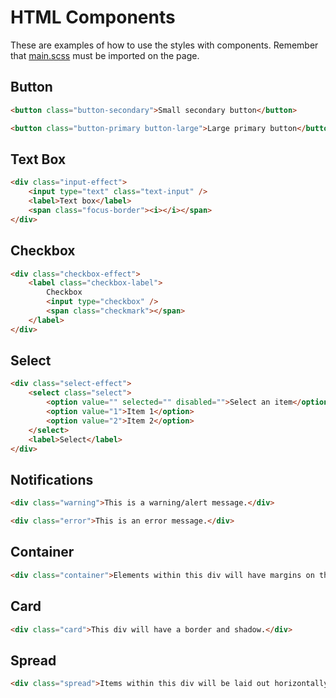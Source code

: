 # HTML Components

These are examples of how to use the styles with components. Remember that  [main.scss](../scss/main.scss) must be imported on the page.

## Button
```html
<button class="button-secondary">Small secondary button</button>

<button class="button-primary button-large">Large primary button</button>
```

## Text Box
```html
<div class="input-effect">
    <input type="text" class="text-input" />
    <label>Text box</label>
    <span class="focus-border"><i></i></span>
</div>
```

## Checkbox
```html
<div class="checkbox-effect">
    <label class="checkbox-label">
        Checkbox
        <input type="checkbox" />
        <span class="checkmark"></span>
    </label>
</div>
```

## Select
```html
<div class="select-effect">
    <select class="select">
        <option value="" selected="" disabled="">Select an item</option>
        <option value="1">Item 1</option>
        <option value="2">Item 2</option>
    </select>
    <label>Select</label>
</div>
```

## Notifications
```html
<div class="warning">This is a warning/alert message.</div>

<div class="error">This is an error message.</div>
```

## Container
```html
<div class="container">Elements within this div will have margins on the left and right, adjusted with viewport size to be mobile friendly.</div>
```

## Card
```html
<div class="card">This div will have a border and shadow.</div>
```

## Spread
```html
<div class="spread">Items within this div will be laid out horizontally on desktop and vertically on mobile.</div>
```
